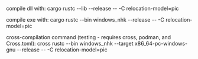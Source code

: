 compile dll with:
cargo rustc --lib --release -- -C relocation-model=pic

compile exe with: 
cargo rustc --bin windows_nhk --release -- -C relocation-model=pic

cross-compilation command (testing - requires cross, podman, and Cross.toml):
cross rustc --bin windows_nhk --target x86_64-pc-windows-gnu --release -- -C relocation-model=pic